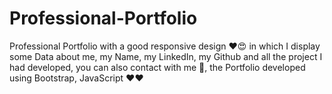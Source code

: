 # Professional-Portfolio
Professional Portfolio with a good responsive design ❤😍 in which I display some Data about me, my Name, my LinkedIn, my Github and all the project I had developed, you can also contact with me 🤗, the Portfolio developed using Bootstrap, JavaScript ❤❤
